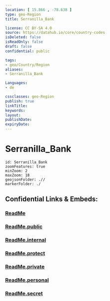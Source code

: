 ```yaml
---
location: [ 15.866 , -78.638 ] 
type: geo-Region
title: Serranilla_Bank

license: CC BY-SA 4.0
source: https://datahub.io/core/country-codes
isDeleted: false
isReadOnly: false
draft: false
confidential: public

tags:
- geo/Country/Region
aliases:
- Serranilla_Bank

Languages:
- de

cssclasses: geo-Region
publish: true
linkTitle: 
keywords: 
layout: 
publishDate: 
expiryDate: 
---
```


# Serranilla_Bank

```leaflet
id: Serranilla_Bank
zoomFeatures: true 
minZoom: 2 
maxZoom: 18
geojsonFolder: .// 
markerFolder: ./
```


## Confidential Links & Embeds: 

### [ReadMe](/_Standards/Earth/Continent/America~South/Serranilla_Bank/ReadMe.md) 

### [ReadMe.public](/_public/Earth/Continent/America~South/Serranilla_Bank/ReadMe.public.md) 

### [ReadMe.internal](/_internal/Earth/Continent/America~South/Serranilla_Bank/ReadMe.internal.md) 

### [ReadMe.protect](/_protect/Earth/Continent/America~South/Serranilla_Bank/ReadMe.protect.md) 

### [ReadMe.private](/_private/Earth/Continent/America~South/Serranilla_Bank/ReadMe.private.md) 

### [ReadMe.personal](/_personal/Earth/Continent/America~South/Serranilla_Bank/ReadMe.personal.md) 

### [ReadMe.secret](/_secret/Earth/Continent/America~South/Serranilla_Bank/ReadMe.secret.md)

